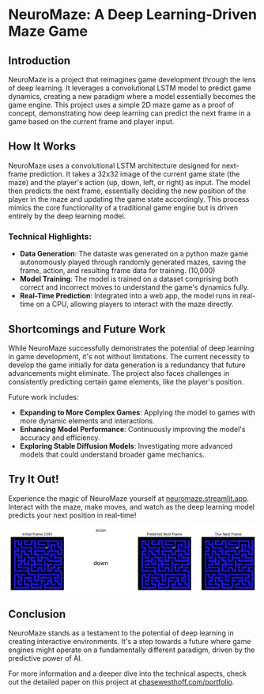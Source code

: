 # NeuroMaze: A Deep Learning-Driven Maze Game

## Introduction
NeuroMaze is a project that reimagines game development through the lens of deep learning. It leverages a convolutional LSTM model to predict game dynamics, creating a new paradigm where a model essentially becomes the game engine. This project uses a simple 2D maze game as a proof of concept, demonstrating how deep learning can predict the next frame in a game based on the current frame and player input.

## How It Works
NeuroMaze uses a convolutional LSTM architecture designed for next-frame prediction. It takes a 32x32 image of the current game state (the maze) and the player's action (up, down, left, or right) as input. The model then predicts the next frame, essentially deciding the new position of the player in the maze and updating the game state accordingly. This process mimics the core functionality of a traditional game engine but is driven entirely by the deep learning model.

### Technical Highlights:
- **Data Generation**: The dataste was generated on a python maze game autonomously played through randomly generated mazes, saving the frame, action, and resulting frame data for training. (10,000)
- **Model Training**: The model is trained on a dataset comprising both correct and incorrect moves to understand the game's dynamics fully.
- **Real-Time Prediction**: Integrated into a web app, the model runs in real-time on a CPU, allowing players to interact with the maze directly.

## Shortcomings and Future Work
While NeuroMaze successfully demonstrates the potential of deep learning in game development, it's not without limitations. The current necessity to develop the game initially for data generation is a redundancy that future advancements might eliminate. The project also faces challenges in consistently predicting certain game elements, like the player's position.

Future work includes:
- **Expanding to More Complex Games**: Applying the model to games with more dynamic elements and interactions.
- **Enhancing Model Performance**: Continuously improving the model's accuracy and efficiency.
- **Exploring Stable Diffusion Models**: Investigating more advanced models that could understand broader game mechanics.

## Try It Out!
Experience the magic of NeuroMaze yourself at [neuromaze.streamlit.app](https://neuromaze.streamlit.app). Interact with the maze, make moves, and watch as the deep learning model predicts your next position in real-time!

![Working NeuroMaze](assets/working.png)

## Conclusion
NeuroMaze stands as a testament to the potential of deep learning in creating interactive environments. It's a step towards a future where game engines might operate on a fundamentally different paradigm, driven by the predictive power of AI.

For more information and a deeper dive into the technical aspects, check out the detailed paper on this project at [chasewesthoff.com/portfolio](https://chasewesthoff.com/portfolio).
